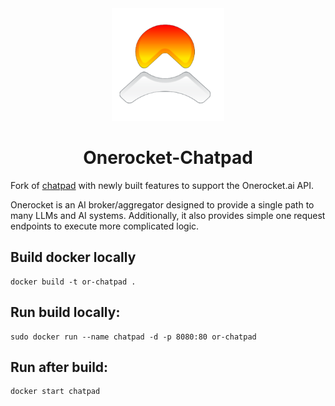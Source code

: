 <div align="center">
  <img src="src/assets/apple-touch-icon.png" alt="OneRocket Logo">
</div>

<h1 align="center">Onerocket-Chatpad</h1>

Fork of [chatpad](https://github.com/deiucanta/chatpad) with newly built features to support the Onerocket.ai API. 

Onerocket is an AI broker/aggregator designed to provide a single path to many LLMs and AI systems. Additionally, it also provides simple one request endpoints to execute more complicated logic. 

## Build docker locally 

```
docker build -t or-chatpad .
```

## Run build locally: 

```
sudo docker run --name chatpad -d -p 8080:80 or-chatpad
```

## Run after build: 

```
docker start chatpad
```